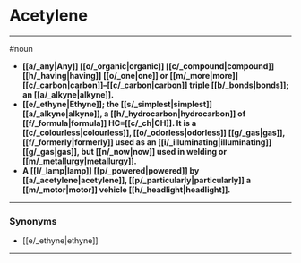 # Acetylene
---
#noun
- **[[a/_any|Any]] [[o/_organic|organic]] [[c/_compound|compound]] [[h/_having|having]] [[o/_one|one]] or [[m/_more|more]] [[c/_carbon|carbon]]–[[c/_carbon|carbon]] triple [[b/_bonds|bonds]]; an [[a/_alkyne|alkyne]].**
- **[[e/_ethyne|Ethyne]]; the [[s/_simplest|simplest]] [[a/_alkyne|alkyne]], a [[h/_hydrocarbon|hydrocarbon]] of [[f/_formula|formula]] HC≡[[c/_ch|CH]]. It is a [[c/_colourless|colourless]], [[o/_odorless|odorless]] [[g/_gas|gas]], [[f/_formerly|formerly]] used as an [[i/_illuminating|illuminating]] [[g/_gas|gas]], but [[n/_now|now]] used in welding or [[m/_metallurgy|metallurgy]].**
- **A [[l/_lamp|lamp]] [[p/_powered|powered]] by [[a/_acetylene|acetylene]], [[p/_particularly|particularly]] a [[m/_motor|motor]] vehicle [[h/_headlight|headlight]].**
---
### Synonyms
- [[e/_ethyne|ethyne]]
---
